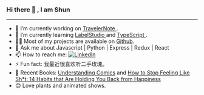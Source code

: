 ### Hi there 👋 , I am Shun
---------------------------------------------------------------------------------
- 🔭 I’m currently working on [TravelerNote ](https://github.com/Shununit6/TravelerNote).
- 🌱 I’m currently learning [LabelStudio ](https://labelstud.io/) and [TypeScript ](https://www.typescriptlang.org/).
- 👨‍💻 Most of my projects are available on [Github]().
- 💬 Ask me about Javascript | Python | Express | Redux | React
- 📫 How to reach me: [![LinkedIn](https://img.shields.io/badge/linkedin-%230077B5.svg?style=for-the-badge&logo=linkedin&logoColor=white)](https://www.linkedin.com/in/shun-xu-a0895918b/)
- ⚡ Fun fact: 我最近很喜欢听二手玫瑰。
- 📖 Recent Books: [Understanding Comics](https://scottmccloud.com/2-print/1-uc/) and [How to Stop Feeling Like Sh*t: 14 Habits that Are Holding You Back from Happiness](https://www.barnesandnoble.com/w/how-to-stop-feeling-like-sh-t-andrea-owen/1126365131)
- 😊 Love plants and animated shows.
<!--
**Shununit6/Shununit6** is a ✨ _special_ ✨ repository because its `README.md` (this file) appears on your GitHub profile.

Here are some ideas to get you started:

- 🔭 I’m currently working on ...
- 🌱 I’m currently learning ...
- 👯 I’m looking to collaborate on ...
- 🤔 I’m looking for help with ...
- 💬 Ask me about ...
- 📫 How to reach me: ...
- 😄 Pronouns: ...
- ⚡ Fun fact: ...
<img src="{https://img.shields.io/badge/Gmail-D14836?style=for-the-badge&logo=gmail&logoColor=white}" />
![image]({https://img.shields.io/badge/Gmail-D14836?style=for-the-badge&logo=gmail&logoColor=white})
-->
